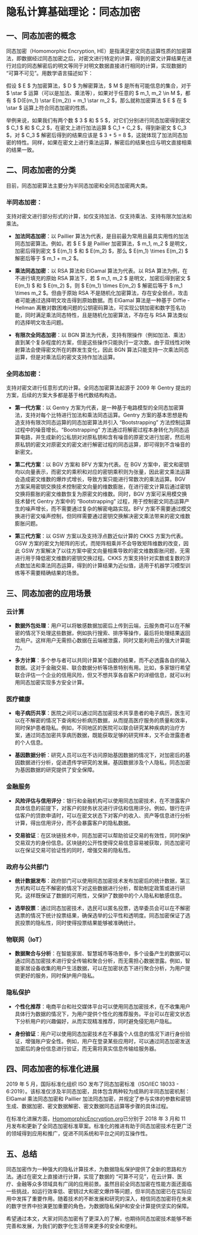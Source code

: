 # 隐私计算基础理论：同态加密

## 一、同态加密的概念

同态加密（Homomorphic Encryption, HE）是指满足密文同态运算性质的加密算法，即数据经过同态加密之后，对密文进行特定的计算，得到的密文计算结果在进行对应的同态解密后的明文等同于对明文数据直接进行相同的计算，实现数据的 “可算不可见”。用数学语言描述如下：


假设 $  E  $ 为加密算法，$  D  $ 为解密算法，$  M  $ 是所有可能信息的集合，对于 $  \star  $ 运算（可以是加法、乘法等），如果对于任意的 $  m_1, m_2 \in M  $，都有 $  D(E(m_1) \star E(m_2)) = m_1 \star m_2  $，那么就称加密算法 $  E  $ 在 $  \star  $ 运算上符合同态加密的性质。


举例来说，如果我们有两个数 $  3  $ 和 $  5  $，对它们分别进行同态加密得到密文 $  C_1  $ 和 $  C_2  $，在密文上进行加法运算 $  C_1 + C_2  $，得到新密文 $  C_3  $，对 $  C_3  $ 解密后得到的结果应该是 $  3 + 5 = 8  $，这就体现了加法同态加密的特性。同样，如果在密文上进行乘法运算，解密后的结果也应与明文直接相乘的结果一致。


## 二、同态加密的分类

目前，同态加密算法主要分为半同态加密和全同态加密两大类。

###   **半同态加密**：

支持对密文进行部分形式的计算，如仅支持加法、仅支持乘法、支持有限次加法和乘法。


*   **加法同态加密**：以 Paillier 算法为代表，是目前最为常用且最具实用性的加法同态加密算法。例如，若 $  E  $ 是 Paillier 加密算法，$  m_1, m_2  $ 是明文，加密后得到密文 $  E(m_1)  $ 和 $  E(m_2)  $，那么 $  E(m_1) \times E(m_2)  $ 解密后等于 $  m_1 + m_2  $。


*   **乘法同态加密**：以 RSA 算法和 ElGamal 算法为代表。以 RSA 算法为例，在不进行填充的原始 RSA 算法下，若 $  m_1, m_2  $ 是明文，加密后得到密文 $  E(m_1)  $ 和 $  E(m_2)  $，则 $  E(m_1) \times E(m_2)  $ 解密后等于 $  m_1 \times m_2  $。但由于原始 RSA 不是随机化加密算法，存在安全弱点，攻击者可能通过选择明文攻击得到原始数据。而 ElGamal 算法是一种基于 Diffie - Hellman 离散对数困难问题的公钥密码算法，可实现公钥加密和数字签名功能，同时满足乘法同态特性，且是随机化加密算法，不存在与 RSA 算法类似的选择明文攻击问题。


*   **有限次全同态加密**：以 BGN 算法为代表，支持有限操作（例如加法、乘法）直到某个复杂程度的方案，但是这些操作只能执行一定次数。由于双线性对映射算法会使得密文所在的群发生变化，因此 BGN 算法只能支持一次乘法同态运算，但是对乘法后的密文支持作加法运算。

###   **全同态加密**：

支持对密文进行任意形式的计算。全同态加密算法起源于 2009 年 Gentry 提出的方案，后续的方案大多都是基于格代数结构构造。


*   **第一代方案**：以 Gentry 方案为代表，是一种基于电路模型的全同态加密算法，支持对每个比特进行加法和乘法同态运算。Gentry 方案的基本思想是构造支持有限次同态运算的同态加密算法并引入 “Bootstrapping” 方法控制运算过程中的噪音增长。“Bootstrapping” 方法通过将解密过程本身转化为同态运算电路，并生成新的公私钥对对原私钥和含有噪音的原密文进行加密，然后用原私钥的密文对原密文的密文进行解密过程的同态运算，即可得到不含噪音的新密文。


*   **第二代方案**：以 BGV 方案和 BFV 方案为代表。在 BGV 方案中，密文和密钥均以向量表示，而密文的乘积和对应的密钥乘积则为张量，因此密文乘法运算会造成密文维数的爆炸式增长，导致方案只能进行常数次的乘法运算。BGV 方案采用密钥交换技术控制密文向量的维数膨胀，在进行密文计算后通过密钥交换将膨胀的密文维数恢复为原密文的维数。同时，BGV 方案可采用模交换技术替代 Gentry 方案中的 “Bootstrapping” 过程，用于控制密文同态运算产生的噪声增长，而不需要通过复杂的解密电路实现。BFV 方案不需要通过模交换进行密文噪声控制，但同样需要通过密钥交换解决密文乘法带来的密文维数膨胀问题。


*   **第三代方案**：以 GSW 方案以及支持浮点数近似计算的 CKKS 方案为代表。GSW 方案的密文为矩阵的形式，而矩阵相乘并不会导致矩阵维数的改变，因此 GSW 方案解决了以往方案中密文向量相乘导致的密文维数膨胀问题，无需进行用于降低密文维数的密钥交换过程。CKKS 方案支持针对实数或复数的浮点数加法和乘法同态运算，得到的计算结果为近似值，适用于机器学习模型训练等不需要精确结果的场景。


## 三、同态加密的应用场景

###   **云计算**

*   **数据外包处理**：用户可以将敏感数据加密后上传到云端，云服务商可以在不解密的情况下处理这些数据，例如执行搜索、排序等操作，最后将处理结果返回给用户。这样用户无需担心数据在云端被泄露，同时又能利用云的强大计算能力。


*   **多方计算**：多个参与者可以共同计算某个函数的结果，而不必透露各自的输入数据。这对于金融交易、联合数据分析等场景特别有用。比如，多家银行希望联合评估一个企业的信用风险，但又不想共享各自客户的详细信息，就可以利用同态加密实现多方安全计算。


###   **医疗健康**

*   **电子病历共享**：医院之间可以通过同态加密技术共享患者的电子病历，医生可以在不解密的情况下查询和分析病历数据，从而提高医疗服务的质量和效率，同时保护患者隐私。例如，不同地区的医院可以联合研究某种疾病的治疗方案，通过同态加密共享病历数据，既能获取足够的研究样本，又不会泄露患者的个人信息。


*   **基因数据分析**：研究人员可以在不访问原始基因数据的情况下，对加密后的基因数据进行分析，促进遗传学研究的发展。基因数据涉及个人隐私，同态加密为基因数据的研究提供了安全保障。


###   **金融服务**

*   **风险评估与信用评分**：银行和金融机构可以使用同态加密技术，在不泄露客户具体信息的前提下，对客户的财务状况进行评估和信用评分。例如，银行在评估客户的贷款申请时，可以在密文状态下对客户的收入、资产等信息进行分析计算，得出信用评分，而不会暴露客户的隐私数据。


*   **交易验证**：在区块链技术中，同态加密可以帮助验证交易的有效性，同时保护交易双方的身份信息。区块链的公开性使得交易信息容易被获取，同态加密可以在保证交易可验证性的同时，增强交易的隐私性。


###  **政府与公共部门**

*   **统计数据发布**：政府部门可以使用同态加密技术发布加密后的统计数据，第三方机构可以在不解密的情况下对这些数据进行分析，帮助制定政策或进行研究。这样既保证了数据的可用性，又保护了数据中的个人隐私和敏感信息。


*   **选举投票**：通过同态加密技术，选民可以匿名投票，选举委员会可以在不解密选票的情况下统计投票结果，确保选举的公平性和透明度。同态加密保证了选民投票的隐私性，同时使得投票结果能够被准确统计。


###   **物联网（IoT）**

*   **数据聚合与分析**：在智能家居、智慧城市等场景中，多个设备产生的数据可以通过同态加密技术进行安全传输和聚合分析，而无需担心数据泄露。例如，智能家居设备收集的用户生活数据，可以在加密状态下进行聚合分析，为用户提供更好的服务，同时保护用户隐私。


###   **隐私保护**

*   **个性化推荐**：电商平台和社交媒体平台可以使用同态加密技术，在不收集用户具体行为数据的情况下，为用户提供个性化的推荐服务。平台可以在密文状态下分析用户的兴趣偏好，从而实现精准推荐，同时避免侵犯用户隐私。


*   **身份验证**：用户可以使用同态加密技术在不暴露个人信息的情况下进行身份验证，增强账户安全性。例如，用户在登录某些应用时，可以通过同态加密发送加密后的身份信息进行验证，而无需将真实信息传输给服务器。


## 四、同态加密的标准化进展

2019 年 5 月，国际标准化组织 ISO 发布了同态加密标准（ISO/IEC 18033 - 6:2019）。该标准仅涉及半同态加密，具体包含两种较为成熟的半同态加密机制：ElGamal 乘法同态加密和 Paillier 加法同态加密，并规定了参与实体的参数和密钥生成、数据加密、密文数据解密、密文数据同态运算等步骤的具体过程。


在标准化进展方面，[HomomorphicEncryption.org](https://HomomorphicEncryption.org)已分别于 2018 年 3 月和 11 月发布和更新了全同态加密标准草案。标准化的推进有助于同态加密技术在更广泛的领域得到应用和推广，促进不同系统和平台之间的互操作性。


## 五、总结

同态加密作为一种强大的隐私计算技术，为数据隐私保护提供了全新的思路和方法。通过在密文上直接进行计算，实现了数据的 “可算不可见”，在云计算、医疗、金融等众多领域具有广阔的应用前景。虽然目前全同态加密在性能方面还面临一些挑战，如运行效率低、密钥过大和密文爆炸等问题，但半同态加密已在实际应用中发挥了重要作用。随着技术的不断发展和研究的深入，相信同态加密将在未来的数字世界中扮演更加重要的角色，为数据隐私保护和安全计算提供坚实的保障。


希望通过本文，大家对同态加密有了更深入的了解，也期待同态加密技术能够不断完善和发展，为我们的数字化生活带来更多的安全和便利。

